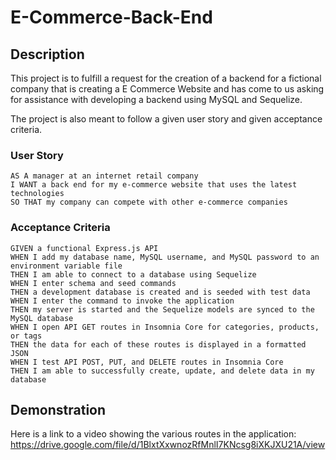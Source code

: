 # E-Commerce-Back-End

## Description

This project is to fulfill a request for the creation of a backend for a fictional company that is creating a E Commerce Website and has come to us asking for assistance with developing a backend using MySQL and Sequelize.

The project is also meant to follow a given user story and given acceptance criteria.

### User Story
```
AS A manager at an internet retail company
I WANT a back end for my e-commerce website that uses the latest technologies
SO THAT my company can compete with other e-commerce companies
```
### Acceptance Criteria
```
GIVEN a functional Express.js API
WHEN I add my database name, MySQL username, and MySQL password to an environment variable file
THEN I am able to connect to a database using Sequelize
WHEN I enter schema and seed commands
THEN a development database is created and is seeded with test data
WHEN I enter the command to invoke the application
THEN my server is started and the Sequelize models are synced to the MySQL database
WHEN I open API GET routes in Insomnia Core for categories, products, or tags
THEN the data for each of these routes is displayed in a formatted JSON
WHEN I test API POST, PUT, and DELETE routes in Insomnia Core
THEN I am able to successfully create, update, and delete data in my database
```
## Demonstration

Here is a link to a video showing the various routes in the application: https://drive.google.com/file/d/1BlxtXxwnozRfMnlI7KNcsg8iXKJXU21A/view
